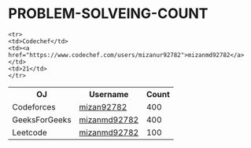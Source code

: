 # PROBLEM-SOLVEING-COUNT



<table style="width:100%">
  <tr>
    <th>OJ</th>
    <th>Username</th>
    <th>Count</th>
  </tr>
  <tr>
    <td>Codeforces</td>
    <td><a href="https://codeforces.com/profile/mizan9278"> mizan92782</a></td>
    <td>400</td>
  </tr>


   <tr>
    <td>GeeksForGeeks</td>
    <td><a href="https://auth.geeksforgeeks.org/user/mizanmd92782/?utm_source=geeksforgeeks&utm_medium=my_profile&utm_campaign=auth_user">mizanmd92782</a></td>
    <td>400</td>
  </tr>


   <tr>
    <td>Leetcode</td>
    <td><a href="https://leetcode.com/mizanmd92782/">mizanmd92782</a></td>
    <td>100</td>
  </tr>


    <tr>
    <td>Codechef</td>
    <td><a href="https://www.codechef.com/users/mizanur92782">mizanmd92782</a></td>
    <td>21</td>
    </tr>
 
</table>

